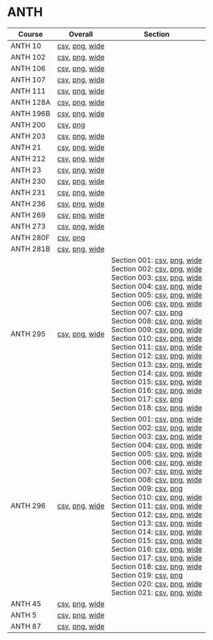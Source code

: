 # ANTH

| Course | Overall | Section |
| ------ | ------- | ------- |
| ANTH 10 | [csv](https://github.com/UCSD-Historical-Enrollment-Data/2025Winter/blob/main/overall/ANTH%2010.csv), [png](https://raw.githubusercontent.com/UCSD-Historical-Enrollment-Data/2025Winter/main/plot_overall/ANTH%2010.png), [wide](https://raw.githubusercontent.com/UCSD-Historical-Enrollment-Data/2025Winter/main/plot_overall_wide/ANTH%2010.png) |  |
| ANTH 102 | [csv](https://github.com/UCSD-Historical-Enrollment-Data/2025Winter/blob/main/overall/ANTH%20102.csv), [png](https://raw.githubusercontent.com/UCSD-Historical-Enrollment-Data/2025Winter/main/plot_overall/ANTH%20102.png), [wide](https://raw.githubusercontent.com/UCSD-Historical-Enrollment-Data/2025Winter/main/plot_overall_wide/ANTH%20102.png) |  |
| ANTH 106 | [csv](https://github.com/UCSD-Historical-Enrollment-Data/2025Winter/blob/main/overall/ANTH%20106.csv), [png](https://raw.githubusercontent.com/UCSD-Historical-Enrollment-Data/2025Winter/main/plot_overall/ANTH%20106.png), [wide](https://raw.githubusercontent.com/UCSD-Historical-Enrollment-Data/2025Winter/main/plot_overall_wide/ANTH%20106.png) |  |
| ANTH 107 | [csv](https://github.com/UCSD-Historical-Enrollment-Data/2025Winter/blob/main/overall/ANTH%20107.csv), [png](https://raw.githubusercontent.com/UCSD-Historical-Enrollment-Data/2025Winter/main/plot_overall/ANTH%20107.png), [wide](https://raw.githubusercontent.com/UCSD-Historical-Enrollment-Data/2025Winter/main/plot_overall_wide/ANTH%20107.png) |  |
| ANTH 111 | [csv](https://github.com/UCSD-Historical-Enrollment-Data/2025Winter/blob/main/overall/ANTH%20111.csv), [png](https://raw.githubusercontent.com/UCSD-Historical-Enrollment-Data/2025Winter/main/plot_overall/ANTH%20111.png), [wide](https://raw.githubusercontent.com/UCSD-Historical-Enrollment-Data/2025Winter/main/plot_overall_wide/ANTH%20111.png) |  |
| ANTH 128A | [csv](https://github.com/UCSD-Historical-Enrollment-Data/2025Winter/blob/main/overall/ANTH%20128A.csv), [png](https://raw.githubusercontent.com/UCSD-Historical-Enrollment-Data/2025Winter/main/plot_overall/ANTH%20128A.png), [wide](https://raw.githubusercontent.com/UCSD-Historical-Enrollment-Data/2025Winter/main/plot_overall_wide/ANTH%20128A.png) |  |
| ANTH 196B | [csv](https://github.com/UCSD-Historical-Enrollment-Data/2025Winter/blob/main/overall/ANTH%20196B.csv), [png](https://raw.githubusercontent.com/UCSD-Historical-Enrollment-Data/2025Winter/main/plot_overall/ANTH%20196B.png), [wide](https://raw.githubusercontent.com/UCSD-Historical-Enrollment-Data/2025Winter/main/plot_overall_wide/ANTH%20196B.png) |  |
| ANTH 200 | [csv](https://github.com/UCSD-Historical-Enrollment-Data/2025Winter/blob/main/overall/ANTH%20200.csv), [png](https://raw.githubusercontent.com/UCSD-Historical-Enrollment-Data/2025Winter/main/plot_overall/ANTH%20200.png) |  |
| ANTH 203 | [csv](https://github.com/UCSD-Historical-Enrollment-Data/2025Winter/blob/main/overall/ANTH%20203.csv), [png](https://raw.githubusercontent.com/UCSD-Historical-Enrollment-Data/2025Winter/main/plot_overall/ANTH%20203.png), [wide](https://raw.githubusercontent.com/UCSD-Historical-Enrollment-Data/2025Winter/main/plot_overall_wide/ANTH%20203.png) |  |
| ANTH 21 | [csv](https://github.com/UCSD-Historical-Enrollment-Data/2025Winter/blob/main/overall/ANTH%2021.csv), [png](https://raw.githubusercontent.com/UCSD-Historical-Enrollment-Data/2025Winter/main/plot_overall/ANTH%2021.png), [wide](https://raw.githubusercontent.com/UCSD-Historical-Enrollment-Data/2025Winter/main/plot_overall_wide/ANTH%2021.png) |  |
| ANTH 212 | [csv](https://github.com/UCSD-Historical-Enrollment-Data/2025Winter/blob/main/overall/ANTH%20212.csv), [png](https://raw.githubusercontent.com/UCSD-Historical-Enrollment-Data/2025Winter/main/plot_overall/ANTH%20212.png), [wide](https://raw.githubusercontent.com/UCSD-Historical-Enrollment-Data/2025Winter/main/plot_overall_wide/ANTH%20212.png) |  |
| ANTH 23 | [csv](https://github.com/UCSD-Historical-Enrollment-Data/2025Winter/blob/main/overall/ANTH%2023.csv), [png](https://raw.githubusercontent.com/UCSD-Historical-Enrollment-Data/2025Winter/main/plot_overall/ANTH%2023.png), [wide](https://raw.githubusercontent.com/UCSD-Historical-Enrollment-Data/2025Winter/main/plot_overall_wide/ANTH%2023.png) |  |
| ANTH 230 | [csv](https://github.com/UCSD-Historical-Enrollment-Data/2025Winter/blob/main/overall/ANTH%20230.csv), [png](https://raw.githubusercontent.com/UCSD-Historical-Enrollment-Data/2025Winter/main/plot_overall/ANTH%20230.png), [wide](https://raw.githubusercontent.com/UCSD-Historical-Enrollment-Data/2025Winter/main/plot_overall_wide/ANTH%20230.png) |  |
| ANTH 231 | [csv](https://github.com/UCSD-Historical-Enrollment-Data/2025Winter/blob/main/overall/ANTH%20231.csv), [png](https://raw.githubusercontent.com/UCSD-Historical-Enrollment-Data/2025Winter/main/plot_overall/ANTH%20231.png), [wide](https://raw.githubusercontent.com/UCSD-Historical-Enrollment-Data/2025Winter/main/plot_overall_wide/ANTH%20231.png) |  |
| ANTH 236 | [csv](https://github.com/UCSD-Historical-Enrollment-Data/2025Winter/blob/main/overall/ANTH%20236.csv), [png](https://raw.githubusercontent.com/UCSD-Historical-Enrollment-Data/2025Winter/main/plot_overall/ANTH%20236.png), [wide](https://raw.githubusercontent.com/UCSD-Historical-Enrollment-Data/2025Winter/main/plot_overall_wide/ANTH%20236.png) |  |
| ANTH 269 | [csv](https://github.com/UCSD-Historical-Enrollment-Data/2025Winter/blob/main/overall/ANTH%20269.csv), [png](https://raw.githubusercontent.com/UCSD-Historical-Enrollment-Data/2025Winter/main/plot_overall/ANTH%20269.png), [wide](https://raw.githubusercontent.com/UCSD-Historical-Enrollment-Data/2025Winter/main/plot_overall_wide/ANTH%20269.png) |  |
| ANTH 273 | [csv](https://github.com/UCSD-Historical-Enrollment-Data/2025Winter/blob/main/overall/ANTH%20273.csv), [png](https://raw.githubusercontent.com/UCSD-Historical-Enrollment-Data/2025Winter/main/plot_overall/ANTH%20273.png), [wide](https://raw.githubusercontent.com/UCSD-Historical-Enrollment-Data/2025Winter/main/plot_overall_wide/ANTH%20273.png) |  |
| ANTH 280F | [csv](https://github.com/UCSD-Historical-Enrollment-Data/2025Winter/blob/main/overall/ANTH%20280F.csv), [png](https://raw.githubusercontent.com/UCSD-Historical-Enrollment-Data/2025Winter/main/plot_overall/ANTH%20280F.png) |  |
| ANTH 281B | [csv](https://github.com/UCSD-Historical-Enrollment-Data/2025Winter/blob/main/overall/ANTH%20281B.csv), [png](https://raw.githubusercontent.com/UCSD-Historical-Enrollment-Data/2025Winter/main/plot_overall/ANTH%20281B.png), [wide](https://raw.githubusercontent.com/UCSD-Historical-Enrollment-Data/2025Winter/main/plot_overall_wide/ANTH%20281B.png) |  |
| ANTH 295 | [csv](https://github.com/UCSD-Historical-Enrollment-Data/2025Winter/blob/main/overall/ANTH%20295.csv), [png](https://raw.githubusercontent.com/UCSD-Historical-Enrollment-Data/2025Winter/main/plot_overall/ANTH%20295.png), [wide](https://raw.githubusercontent.com/UCSD-Historical-Enrollment-Data/2025Winter/main/plot_overall_wide/ANTH%20295.png) | Section 001: [csv](https://github.com/UCSD-Historical-Enrollment-Data/2025Winter/blob/main/section/ANTH%20295_001.csv), [png](https://raw.githubusercontent.com/UCSD-Historical-Enrollment-Data/2025Winter/main/plot_section/ANTH%20295_001.png), [wide](https://raw.githubusercontent.com/UCSD-Historical-Enrollment-Data/2025Winter/main/plot_section_wide/ANTH%20295_001.png)<br>Section 002: [csv](https://github.com/UCSD-Historical-Enrollment-Data/2025Winter/blob/main/section/ANTH%20295_002.csv), [png](https://raw.githubusercontent.com/UCSD-Historical-Enrollment-Data/2025Winter/main/plot_section/ANTH%20295_002.png), [wide](https://raw.githubusercontent.com/UCSD-Historical-Enrollment-Data/2025Winter/main/plot_section_wide/ANTH%20295_002.png)<br>Section 003: [csv](https://github.com/UCSD-Historical-Enrollment-Data/2025Winter/blob/main/section/ANTH%20295_003.csv), [png](https://raw.githubusercontent.com/UCSD-Historical-Enrollment-Data/2025Winter/main/plot_section/ANTH%20295_003.png), [wide](https://raw.githubusercontent.com/UCSD-Historical-Enrollment-Data/2025Winter/main/plot_section_wide/ANTH%20295_003.png)<br>Section 004: [csv](https://github.com/UCSD-Historical-Enrollment-Data/2025Winter/blob/main/section/ANTH%20295_004.csv), [png](https://raw.githubusercontent.com/UCSD-Historical-Enrollment-Data/2025Winter/main/plot_section/ANTH%20295_004.png), [wide](https://raw.githubusercontent.com/UCSD-Historical-Enrollment-Data/2025Winter/main/plot_section_wide/ANTH%20295_004.png)<br>Section 005: [csv](https://github.com/UCSD-Historical-Enrollment-Data/2025Winter/blob/main/section/ANTH%20295_005.csv), [png](https://raw.githubusercontent.com/UCSD-Historical-Enrollment-Data/2025Winter/main/plot_section/ANTH%20295_005.png), [wide](https://raw.githubusercontent.com/UCSD-Historical-Enrollment-Data/2025Winter/main/plot_section_wide/ANTH%20295_005.png)<br>Section 006: [csv](https://github.com/UCSD-Historical-Enrollment-Data/2025Winter/blob/main/section/ANTH%20295_006.csv), [png](https://raw.githubusercontent.com/UCSD-Historical-Enrollment-Data/2025Winter/main/plot_section/ANTH%20295_006.png), [wide](https://raw.githubusercontent.com/UCSD-Historical-Enrollment-Data/2025Winter/main/plot_section_wide/ANTH%20295_006.png)<br>Section 007: [csv](https://github.com/UCSD-Historical-Enrollment-Data/2025Winter/blob/main/section/ANTH%20295_007.csv), [png](https://raw.githubusercontent.com/UCSD-Historical-Enrollment-Data/2025Winter/main/plot_section/ANTH%20295_007.png)<br>Section 008: [csv](https://github.com/UCSD-Historical-Enrollment-Data/2025Winter/blob/main/section/ANTH%20295_008.csv), [png](https://raw.githubusercontent.com/UCSD-Historical-Enrollment-Data/2025Winter/main/plot_section/ANTH%20295_008.png), [wide](https://raw.githubusercontent.com/UCSD-Historical-Enrollment-Data/2025Winter/main/plot_section_wide/ANTH%20295_008.png)<br>Section 009: [csv](https://github.com/UCSD-Historical-Enrollment-Data/2025Winter/blob/main/section/ANTH%20295_009.csv), [png](https://raw.githubusercontent.com/UCSD-Historical-Enrollment-Data/2025Winter/main/plot_section/ANTH%20295_009.png), [wide](https://raw.githubusercontent.com/UCSD-Historical-Enrollment-Data/2025Winter/main/plot_section_wide/ANTH%20295_009.png)<br>Section 010: [csv](https://github.com/UCSD-Historical-Enrollment-Data/2025Winter/blob/main/section/ANTH%20295_010.csv), [png](https://raw.githubusercontent.com/UCSD-Historical-Enrollment-Data/2025Winter/main/plot_section/ANTH%20295_010.png), [wide](https://raw.githubusercontent.com/UCSD-Historical-Enrollment-Data/2025Winter/main/plot_section_wide/ANTH%20295_010.png)<br>Section 011: [csv](https://github.com/UCSD-Historical-Enrollment-Data/2025Winter/blob/main/section/ANTH%20295_011.csv), [png](https://raw.githubusercontent.com/UCSD-Historical-Enrollment-Data/2025Winter/main/plot_section/ANTH%20295_011.png), [wide](https://raw.githubusercontent.com/UCSD-Historical-Enrollment-Data/2025Winter/main/plot_section_wide/ANTH%20295_011.png)<br>Section 012: [csv](https://github.com/UCSD-Historical-Enrollment-Data/2025Winter/blob/main/section/ANTH%20295_012.csv), [png](https://raw.githubusercontent.com/UCSD-Historical-Enrollment-Data/2025Winter/main/plot_section/ANTH%20295_012.png), [wide](https://raw.githubusercontent.com/UCSD-Historical-Enrollment-Data/2025Winter/main/plot_section_wide/ANTH%20295_012.png)<br>Section 013: [csv](https://github.com/UCSD-Historical-Enrollment-Data/2025Winter/blob/main/section/ANTH%20295_013.csv), [png](https://raw.githubusercontent.com/UCSD-Historical-Enrollment-Data/2025Winter/main/plot_section/ANTH%20295_013.png), [wide](https://raw.githubusercontent.com/UCSD-Historical-Enrollment-Data/2025Winter/main/plot_section_wide/ANTH%20295_013.png)<br>Section 014: [csv](https://github.com/UCSD-Historical-Enrollment-Data/2025Winter/blob/main/section/ANTH%20295_014.csv), [png](https://raw.githubusercontent.com/UCSD-Historical-Enrollment-Data/2025Winter/main/plot_section/ANTH%20295_014.png), [wide](https://raw.githubusercontent.com/UCSD-Historical-Enrollment-Data/2025Winter/main/plot_section_wide/ANTH%20295_014.png)<br>Section 015: [csv](https://github.com/UCSD-Historical-Enrollment-Data/2025Winter/blob/main/section/ANTH%20295_015.csv), [png](https://raw.githubusercontent.com/UCSD-Historical-Enrollment-Data/2025Winter/main/plot_section/ANTH%20295_015.png), [wide](https://raw.githubusercontent.com/UCSD-Historical-Enrollment-Data/2025Winter/main/plot_section_wide/ANTH%20295_015.png)<br>Section 016: [csv](https://github.com/UCSD-Historical-Enrollment-Data/2025Winter/blob/main/section/ANTH%20295_016.csv), [png](https://raw.githubusercontent.com/UCSD-Historical-Enrollment-Data/2025Winter/main/plot_section/ANTH%20295_016.png), [wide](https://raw.githubusercontent.com/UCSD-Historical-Enrollment-Data/2025Winter/main/plot_section_wide/ANTH%20295_016.png)<br>Section 017: [csv](https://github.com/UCSD-Historical-Enrollment-Data/2025Winter/blob/main/section/ANTH%20295_017.csv), [png](https://raw.githubusercontent.com/UCSD-Historical-Enrollment-Data/2025Winter/main/plot_section/ANTH%20295_017.png)<br>Section 018: [csv](https://github.com/UCSD-Historical-Enrollment-Data/2025Winter/blob/main/section/ANTH%20295_018.csv), [png](https://raw.githubusercontent.com/UCSD-Historical-Enrollment-Data/2025Winter/main/plot_section/ANTH%20295_018.png), [wide](https://raw.githubusercontent.com/UCSD-Historical-Enrollment-Data/2025Winter/main/plot_section_wide/ANTH%20295_018.png) |
| ANTH 296 | [csv](https://github.com/UCSD-Historical-Enrollment-Data/2025Winter/blob/main/overall/ANTH%20296.csv), [png](https://raw.githubusercontent.com/UCSD-Historical-Enrollment-Data/2025Winter/main/plot_overall/ANTH%20296.png), [wide](https://raw.githubusercontent.com/UCSD-Historical-Enrollment-Data/2025Winter/main/plot_overall_wide/ANTH%20296.png) | Section 001: [csv](https://github.com/UCSD-Historical-Enrollment-Data/2025Winter/blob/main/section/ANTH%20296_001.csv), [png](https://raw.githubusercontent.com/UCSD-Historical-Enrollment-Data/2025Winter/main/plot_section/ANTH%20296_001.png), [wide](https://raw.githubusercontent.com/UCSD-Historical-Enrollment-Data/2025Winter/main/plot_section_wide/ANTH%20296_001.png)<br>Section 002: [csv](https://github.com/UCSD-Historical-Enrollment-Data/2025Winter/blob/main/section/ANTH%20296_002.csv), [png](https://raw.githubusercontent.com/UCSD-Historical-Enrollment-Data/2025Winter/main/plot_section/ANTH%20296_002.png), [wide](https://raw.githubusercontent.com/UCSD-Historical-Enrollment-Data/2025Winter/main/plot_section_wide/ANTH%20296_002.png)<br>Section 003: [csv](https://github.com/UCSD-Historical-Enrollment-Data/2025Winter/blob/main/section/ANTH%20296_003.csv), [png](https://raw.githubusercontent.com/UCSD-Historical-Enrollment-Data/2025Winter/main/plot_section/ANTH%20296_003.png), [wide](https://raw.githubusercontent.com/UCSD-Historical-Enrollment-Data/2025Winter/main/plot_section_wide/ANTH%20296_003.png)<br>Section 004: [csv](https://github.com/UCSD-Historical-Enrollment-Data/2025Winter/blob/main/section/ANTH%20296_004.csv), [png](https://raw.githubusercontent.com/UCSD-Historical-Enrollment-Data/2025Winter/main/plot_section/ANTH%20296_004.png), [wide](https://raw.githubusercontent.com/UCSD-Historical-Enrollment-Data/2025Winter/main/plot_section_wide/ANTH%20296_004.png)<br>Section 005: [csv](https://github.com/UCSD-Historical-Enrollment-Data/2025Winter/blob/main/section/ANTH%20296_005.csv), [png](https://raw.githubusercontent.com/UCSD-Historical-Enrollment-Data/2025Winter/main/plot_section/ANTH%20296_005.png), [wide](https://raw.githubusercontent.com/UCSD-Historical-Enrollment-Data/2025Winter/main/plot_section_wide/ANTH%20296_005.png)<br>Section 006: [csv](https://github.com/UCSD-Historical-Enrollment-Data/2025Winter/blob/main/section/ANTH%20296_006.csv), [png](https://raw.githubusercontent.com/UCSD-Historical-Enrollment-Data/2025Winter/main/plot_section/ANTH%20296_006.png), [wide](https://raw.githubusercontent.com/UCSD-Historical-Enrollment-Data/2025Winter/main/plot_section_wide/ANTH%20296_006.png)<br>Section 007: [csv](https://github.com/UCSD-Historical-Enrollment-Data/2025Winter/blob/main/section/ANTH%20296_007.csv), [png](https://raw.githubusercontent.com/UCSD-Historical-Enrollment-Data/2025Winter/main/plot_section/ANTH%20296_007.png), [wide](https://raw.githubusercontent.com/UCSD-Historical-Enrollment-Data/2025Winter/main/plot_section_wide/ANTH%20296_007.png)<br>Section 008: [csv](https://github.com/UCSD-Historical-Enrollment-Data/2025Winter/blob/main/section/ANTH%20296_008.csv), [png](https://raw.githubusercontent.com/UCSD-Historical-Enrollment-Data/2025Winter/main/plot_section/ANTH%20296_008.png), [wide](https://raw.githubusercontent.com/UCSD-Historical-Enrollment-Data/2025Winter/main/plot_section_wide/ANTH%20296_008.png)<br>Section 009: [csv](https://github.com/UCSD-Historical-Enrollment-Data/2025Winter/blob/main/section/ANTH%20296_009.csv), [png](https://raw.githubusercontent.com/UCSD-Historical-Enrollment-Data/2025Winter/main/plot_section/ANTH%20296_009.png)<br>Section 010: [csv](https://github.com/UCSD-Historical-Enrollment-Data/2025Winter/blob/main/section/ANTH%20296_010.csv), [png](https://raw.githubusercontent.com/UCSD-Historical-Enrollment-Data/2025Winter/main/plot_section/ANTH%20296_010.png), [wide](https://raw.githubusercontent.com/UCSD-Historical-Enrollment-Data/2025Winter/main/plot_section_wide/ANTH%20296_010.png)<br>Section 011: [csv](https://github.com/UCSD-Historical-Enrollment-Data/2025Winter/blob/main/section/ANTH%20296_011.csv), [png](https://raw.githubusercontent.com/UCSD-Historical-Enrollment-Data/2025Winter/main/plot_section/ANTH%20296_011.png), [wide](https://raw.githubusercontent.com/UCSD-Historical-Enrollment-Data/2025Winter/main/plot_section_wide/ANTH%20296_011.png)<br>Section 012: [csv](https://github.com/UCSD-Historical-Enrollment-Data/2025Winter/blob/main/section/ANTH%20296_012.csv), [png](https://raw.githubusercontent.com/UCSD-Historical-Enrollment-Data/2025Winter/main/plot_section/ANTH%20296_012.png), [wide](https://raw.githubusercontent.com/UCSD-Historical-Enrollment-Data/2025Winter/main/plot_section_wide/ANTH%20296_012.png)<br>Section 013: [csv](https://github.com/UCSD-Historical-Enrollment-Data/2025Winter/blob/main/section/ANTH%20296_013.csv), [png](https://raw.githubusercontent.com/UCSD-Historical-Enrollment-Data/2025Winter/main/plot_section/ANTH%20296_013.png), [wide](https://raw.githubusercontent.com/UCSD-Historical-Enrollment-Data/2025Winter/main/plot_section_wide/ANTH%20296_013.png)<br>Section 014: [csv](https://github.com/UCSD-Historical-Enrollment-Data/2025Winter/blob/main/section/ANTH%20296_014.csv), [png](https://raw.githubusercontent.com/UCSD-Historical-Enrollment-Data/2025Winter/main/plot_section/ANTH%20296_014.png), [wide](https://raw.githubusercontent.com/UCSD-Historical-Enrollment-Data/2025Winter/main/plot_section_wide/ANTH%20296_014.png)<br>Section 015: [csv](https://github.com/UCSD-Historical-Enrollment-Data/2025Winter/blob/main/section/ANTH%20296_015.csv), [png](https://raw.githubusercontent.com/UCSD-Historical-Enrollment-Data/2025Winter/main/plot_section/ANTH%20296_015.png), [wide](https://raw.githubusercontent.com/UCSD-Historical-Enrollment-Data/2025Winter/main/plot_section_wide/ANTH%20296_015.png)<br>Section 016: [csv](https://github.com/UCSD-Historical-Enrollment-Data/2025Winter/blob/main/section/ANTH%20296_016.csv), [png](https://raw.githubusercontent.com/UCSD-Historical-Enrollment-Data/2025Winter/main/plot_section/ANTH%20296_016.png), [wide](https://raw.githubusercontent.com/UCSD-Historical-Enrollment-Data/2025Winter/main/plot_section_wide/ANTH%20296_016.png)<br>Section 017: [csv](https://github.com/UCSD-Historical-Enrollment-Data/2025Winter/blob/main/section/ANTH%20296_017.csv), [png](https://raw.githubusercontent.com/UCSD-Historical-Enrollment-Data/2025Winter/main/plot_section/ANTH%20296_017.png), [wide](https://raw.githubusercontent.com/UCSD-Historical-Enrollment-Data/2025Winter/main/plot_section_wide/ANTH%20296_017.png)<br>Section 018: [csv](https://github.com/UCSD-Historical-Enrollment-Data/2025Winter/blob/main/section/ANTH%20296_018.csv), [png](https://raw.githubusercontent.com/UCSD-Historical-Enrollment-Data/2025Winter/main/plot_section/ANTH%20296_018.png), [wide](https://raw.githubusercontent.com/UCSD-Historical-Enrollment-Data/2025Winter/main/plot_section_wide/ANTH%20296_018.png)<br>Section 019: [csv](https://github.com/UCSD-Historical-Enrollment-Data/2025Winter/blob/main/section/ANTH%20296_019.csv), [png](https://raw.githubusercontent.com/UCSD-Historical-Enrollment-Data/2025Winter/main/plot_section/ANTH%20296_019.png)<br>Section 020: [csv](https://github.com/UCSD-Historical-Enrollment-Data/2025Winter/blob/main/section/ANTH%20296_020.csv), [png](https://raw.githubusercontent.com/UCSD-Historical-Enrollment-Data/2025Winter/main/plot_section/ANTH%20296_020.png), [wide](https://raw.githubusercontent.com/UCSD-Historical-Enrollment-Data/2025Winter/main/plot_section_wide/ANTH%20296_020.png)<br>Section 021: [csv](https://github.com/UCSD-Historical-Enrollment-Data/2025Winter/blob/main/section/ANTH%20296_021.csv), [png](https://raw.githubusercontent.com/UCSD-Historical-Enrollment-Data/2025Winter/main/plot_section/ANTH%20296_021.png), [wide](https://raw.githubusercontent.com/UCSD-Historical-Enrollment-Data/2025Winter/main/plot_section_wide/ANTH%20296_021.png) |
| ANTH 45 | [csv](https://github.com/UCSD-Historical-Enrollment-Data/2025Winter/blob/main/overall/ANTH%2045.csv), [png](https://raw.githubusercontent.com/UCSD-Historical-Enrollment-Data/2025Winter/main/plot_overall/ANTH%2045.png), [wide](https://raw.githubusercontent.com/UCSD-Historical-Enrollment-Data/2025Winter/main/plot_overall_wide/ANTH%2045.png) |  |
| ANTH 5 | [csv](https://github.com/UCSD-Historical-Enrollment-Data/2025Winter/blob/main/overall/ANTH%205.csv), [png](https://raw.githubusercontent.com/UCSD-Historical-Enrollment-Data/2025Winter/main/plot_overall/ANTH%205.png), [wide](https://raw.githubusercontent.com/UCSD-Historical-Enrollment-Data/2025Winter/main/plot_overall_wide/ANTH%205.png) |  |
| ANTH 87 | [csv](https://github.com/UCSD-Historical-Enrollment-Data/2025Winter/blob/main/overall/ANTH%2087.csv), [png](https://raw.githubusercontent.com/UCSD-Historical-Enrollment-Data/2025Winter/main/plot_overall/ANTH%2087.png), [wide](https://raw.githubusercontent.com/UCSD-Historical-Enrollment-Data/2025Winter/main/plot_overall_wide/ANTH%2087.png) |  |

